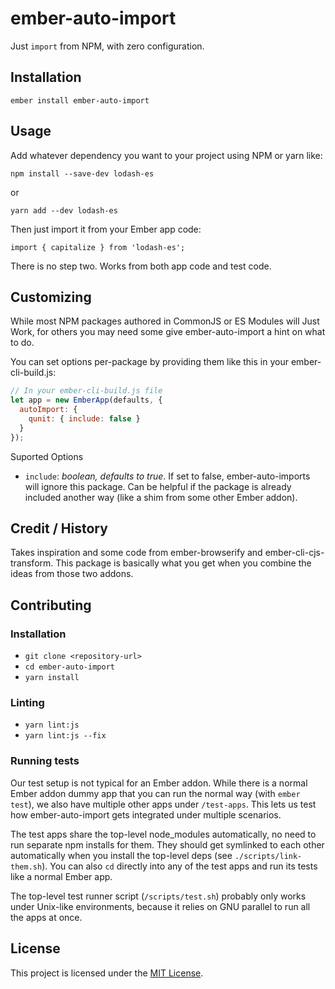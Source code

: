 ember-auto-import
==============================================================================

Just `import` from NPM, with zero configuration.

Installation
------------------------------------------------------------------------------

```
ember install ember-auto-import
```


Usage
------------------------------------------------------------------------------

Add whatever dependency you want to your project using NPM or yarn like:

```
npm install --save-dev lodash-es
```

or

```
yarn add --dev lodash-es
```

Then just import it from your Ember app code:

```
import { capitalize } from 'lodash-es';
```

There is no step two. Works from both app code and test code.

Customizing
------------------------------------------------------------------------------

While most NPM packages authored in CommonJS or ES Modules will Just Work,
for others you may need some give ember-auto-import a hint on what to
do.

You can set options per-package by providing them like this in your
ember-cli-build.js:

```js
// In your ember-cli-build.js file
let app = new EmberApp(defaults, {
  autoImport: {
    qunit: { include: false }
  }
});
```

Suported Options

 - `include`: _boolean, defaults to true_. If set to false,
   ember-auto-imports will ignore this package. Can be helpful if the
   package is already included another way (like a shim from some
   other Ember addon).


Credit / History
------------------------------------------------------------------------------

Takes inspiration and some code from ember-browserify and
ember-cli-cjs-transform. This package is basically what you get when
you combine the ideas from those two addons.


Contributing
------------------------------------------------------------------------------

### Installation

* `git clone <repository-url>`
* `cd ember-auto-import`
* `yarn install`

### Linting

* `yarn lint:js`
* `yarn lint:js --fix`

### Running tests

Our test setup is not typical for an Ember addon. While there is a normal Ember addon dummy app that you can run the normal way (with `ember test`), we also have multiple other apps under `/test-apps`. This lets us test how ember-auto-import gets integrated under multiple scenarios. 

The test apps share the top-level node_modules automatically, no need to run separate npm installs for them. They should get symlinked to each other automatically when you install the top-level deps (see `./scripts/link-them.sh`). You can also `cd` directly into any of the test apps and run its tests like a normal Ember app.

The top-level test runner script (`/scripts/test.sh`) probably only works under Unix-like environments, because it relies on GNU parallel to run all the apps at once.


License
------------------------------------------------------------------------------

This project is licensed under the [MIT License](LICENSE.md).

